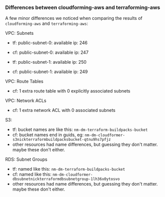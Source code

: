 ### Differences between cloudforming-aws and terraforming-aws

A few minor differences we noticed when comparing the results
of `cloudforming-aws` and `terraforming-aws`:

VPC: Subnets

- tf: public-subnet-0: available ip: 246
- cf: public-subnet-0: available ip: 247

- tf: public-subnet-1: available ip: 250
- cf: public-subnet-1: available ip: 249

VPC: Route Tables

- cf: 1 extra route table with 0 explicitly associated subnets

VPC: Network ACLs

- cf: 1 extra network ACL with 0 associated subnets

S3:

- tf: bucket names are like this: `nm-dm-terraform-buildpacks-bucket`
- cf: bucket names end in guids, eg: `nm-dm-cloudformer-s3nickterraformbuildpacksbucket-qtnu9hs7pfjz`
- other resources had name differences, but guessing they don't matter.  maybe these don't either.

RDS: Subnet Groups

- tf: named like this: `nm-dm-terraform-buildpacks-bucket`
- cf: named like this: `nm-dm-cloudformer-dbsubnetnickterraformdbsubnetgroup-1lh36x0ytosvo`
- other resources had name differences, but guessing they don't matter.  maybe these don't either.
